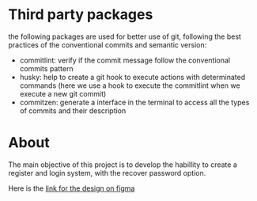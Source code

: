 # Third party packages

the following packages are used for better use of git, following the best practices of the conventional commits and semantic version:
- commitlint: verify if the commit message follow the conventional commits pattern
- husky: help to create a git hook to execute actions with determinated commands (here we use a hook to execute the commitlint when we execute a new git commit)
- commitzen: generate a interface in the terminal to access all the types of commits and their description

# About

The main objective of this project is to develop the habillity to create a register and login system,
with the recover password option.

Here is the [link for the design on figma](https://www.figma.com/file/GPhU0H4Yfo9gjLWXALyPbm/React-native-challenge?node-id=0%3A1)

